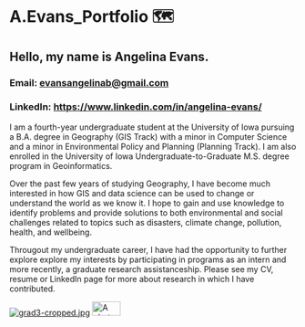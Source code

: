 # A.Evans_Portfolio 🗺️
## Hello, my name is Angelina Evans. 

### Email: evansangelinab@gmail.com
### LinkedIn: https://www.linkedin.com/in/angelina-evans/

I am a fourth-year undergraduate student at the University of Iowa pursuing a B.A. degree in Geography (GIS Track) with a minor in Computer Science and a minor in Environmental Policy and Planning (Planning Track). I am also enrolled in the University of Iowa Undergraduate-to-Graduate M.S. degree program in Geoinformatics.

Over the past few years of studying Geography, I have become much interested in how GIS and data science can be used to change or understand the world as we know it. I hope to gain and use knowledge to identify problems and provide solutions to both environmental and social challenges related to topics such as disasters, climate change, pollution, health, and wellbeing. 

Througout my undergraduate career, I have had the opportunity to further explore explore my interests by participating in programs as an intern and more recently, a graduate research assistanceship. Please see my CV, resume or LinkedIn page for more about research in which I have contributed. 

[![grad3-cropped.jpg](https://i.postimg.cc/B6yt2PCm/grad3-cropped.jpg)](https://postimg.cc/JDN1LnvX) 
<img src="(https://i.postimg.cc/B6yt2PCm/grad3-cropped.jpg)" alt="A photo of me." width="50" height="25">


